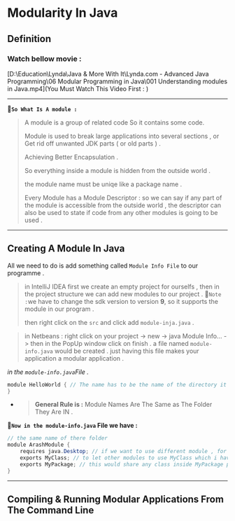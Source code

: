 # Modularity In Java

## Definition

### Watch bellow movie :

[D:\Education\Lynda\Java & More With It\Lynda.com - Advanced Java Programming\06 Modular Programming in Java\001 Understanding modules in Java.mp4](You Must Watch This Video First : )

-----

:memo:**`So What Is A module :`**

> A module is a group of related code So it contains some code.
>
> Module is used to break large applications into several sections , or Get rid off unwanted JDK parts ( or old parts ) .
>
> Achieving Better Encapsulation .
>
> So everything inside a module is hidden from the outside world .
>
>  the module name must be uniqe like a package name .
>
> Every Module has a Module Descriptor : so we can say if any part of the module is accessible from the outside world , the descriptor can also be used to state if code from any other modules is going to be used .

------

## Creating A Module In Java

All we need to do is add something called `Module Info File` to our programme .

> in IntelliJ IDEA first we create an empty project for ourselfs , then in the project structure we can add new modules to our project . :memo:`Note :`we have to change the sdk version to version **9**, so it supports the module in our program .
>
> then right click on the `src` and click add `module-inja.java` .

> in Netbeans : right click on your project -> new -> java Module Info... -> then in the PopUp window click on finish .  a file named `module-info.java` would be created . just having this file makes your application a modular application .

*in the `module-info.java`File .*

```java
module HelloWorld { // The name has to be the name of the directory it is in
}
```

- > **General Rule is :** Module Names Are The Same as The Folder They Are IN .

:pushpin:**`Now in the module-info.java` File we have :**

```java
// the same name of there folder
module ArashModule {
    requires java.Desktop; // if we want to use different module , for example
    exports MyClass; // to let other modules to use MyClass which i have created .
    exports MyPackage; // this would share any class inside MyPackage package (folder)
}
```

------

## Compiling & Running Modular Applications From The Command Line

